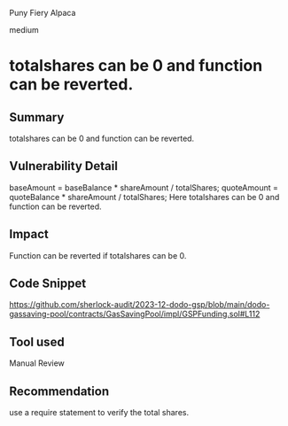 Puny Fiery Alpaca

medium

# totalshares can be 0 and function can be reverted.

## Summary
totalshares can be 0 and function can be reverted.
## Vulnerability Detail
  baseAmount = baseBalance * shareAmount / totalShares;
        quoteAmount = quoteBalance * shareAmount / totalShares;
Here totalshares can be 0 and function can be reverted.
## Impact
Function can be reverted if totalshares can be 0.
## Code Snippet
https://github.com/sherlock-audit/2023-12-dodo-gsp/blob/main/dodo-gassaving-pool/contracts/GasSavingPool/impl/GSPFunding.sol#L112
## Tool used

Manual Review

## Recommendation
use a require statement to verify the total shares.